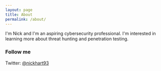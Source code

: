 ```yaml
---
layout: page
title: About
permalink: /about/
---
```


I'm Nick and I'm an aspiring cybersecurity professional. I'm interested in learning more about threat hunting and penetration testing. 


### Follow me

Twitter: [@nickhart93](https://twitter.com/nickhart93)
